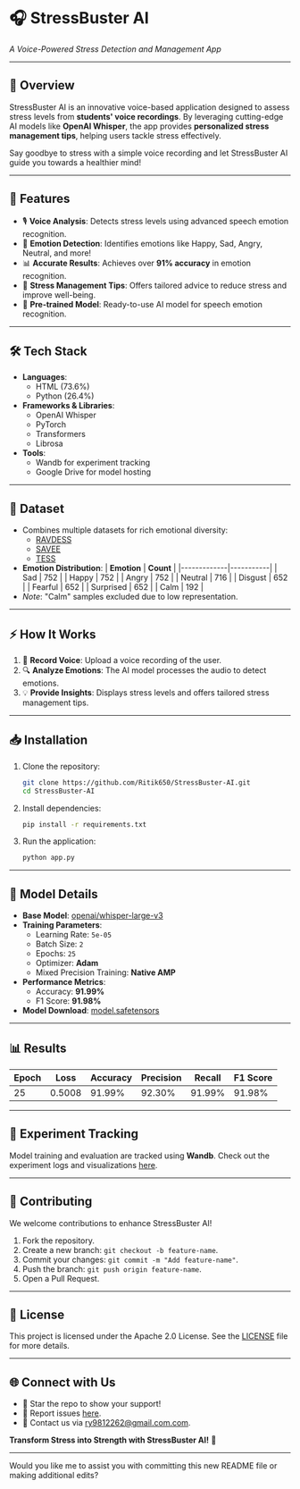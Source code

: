 # 🎧 **StressBuster AI**  
*A Voice-Powered Stress Detection and Management App*

---

## 🌟 **Overview**  
StressBuster AI is an innovative voice-based application designed to assess stress levels from **students' voice recordings**. By leveraging cutting-edge AI models like **OpenAI Whisper**, the app provides **personalized stress management tips**, helping users tackle stress effectively.

Say goodbye to stress with a simple voice recording and let StressBuster AI guide you towards a healthier mind!

---

## 🚀 **Features**
- 🎙️ **Voice Analysis**: Detects stress levels using advanced speech emotion recognition.
- 🧠 **Emotion Detection**: Identifies emotions like Happy, Sad, Angry, Neutral, and more!
- 📊 **Accurate Results**: Achieves over **91% accuracy** in emotion recognition.
- 🎯 **Stress Management Tips**: Offers tailored advice to reduce stress and improve well-being.
- 🔗 **Pre-trained Model**: Ready-to-use AI model for speech emotion recognition.

---

## 🛠️ **Tech Stack**
- **Languages**: 
  - HTML (73.6%)
  - Python (26.4%)
- **Frameworks & Libraries**:
  - OpenAI Whisper
  - PyTorch
  - Transformers
  - Librosa
- **Tools**:
  - Wandb for experiment tracking
  - Google Drive for model hosting

---

## 📂 **Dataset**
- Combines multiple datasets for rich emotional diversity:
  - [RAVDESS](https://zenodo.org/records/1188976#.XsAXemgzaUk)
  - [SAVEE](https://www.kaggle.com/datasets/ejlok1/surrey-audiovisual-expressed-emotion-savee/data)
  - [TESS](https://tspace.library.utoronto.ca/handle/1807/24487)
- **Emotion Distribution**:
  | **Emotion** | **Count** |
  |-------------|-----------|
  | Sad         | 752       |
  | Happy       | 752       |
  | Angry       | 752       |
  | Neutral     | 716       |
  | Disgust     | 652       |
  | Fearful     | 652       |
  | Surprised   | 652       |
  | Calm        | 192       |
- *Note*: "Calm" samples excluded due to low representation.

---

## ⚡ **How It Works**
1. 🎤 **Record Voice**: Upload a voice recording of the user.
2. 🔍 **Analyze Emotions**: The AI model processes the audio to detect emotions.
3. 💡 **Provide Insights**: Displays stress levels and offers tailored stress management tips.

---

## 📥 **Installation**
1. Clone the repository:
   ```bash
   git clone https://github.com/Ritik650/StressBuster-AI.git
   cd StressBuster-AI
   ```
2. Install dependencies:
   ```bash
   pip install -r requirements.txt
   ```
3. Run the application:
   ```bash
   python app.py
   ```

---

## 🔧 **Model Details**
- **Base Model**: [openai/whisper-large-v3](https://huggingface.co/openai/whisper-large-v3)
- **Training Parameters**:
  - Learning Rate: `5e-05`
  - Batch Size: `2`
  - Epochs: `25`
  - Optimizer: **Adam**
  - Mixed Precision Training: **Native AMP**
- **Performance Metrics**:
  - Accuracy: **91.99%**
  - F1 Score: **91.98%**
- **Model Download**: [model.safetensors](https://drive.google.com/file/d/1N1XNpJG4uT1CJgoPtf5SByKRyxn14BAJ/view?usp=sharing)

---

## 📊 **Results**
| **Epoch** | **Loss** | **Accuracy** | **Precision** | **Recall** | **F1 Score** |
|-----------|----------|--------------|---------------|------------|--------------|
| 25        | 0.5008   | 91.99%       | 92.30%        | 91.99%     | 91.98%       |

---

## 🧪 **Experiment Tracking**
Model training and evaluation are tracked using **Wandb**. Check out the experiment logs and visualizations [here](https://wandb.ai/firdhoworking-sepuluh-nopember-institute-of-technology/speech-emotion-recognition).

---

## 🤝 **Contributing**
We welcome contributions to enhance StressBuster AI!  
1. Fork the repository.
2. Create a new branch: `git checkout -b feature-name`.
3. Commit your changes: `git commit -m "Add feature-name"`.
4. Push the branch: `git push origin feature-name`.
5. Open a Pull Request.

---

## 📜 **License**
This project is licensed under the Apache 2.0 License. See the [LICENSE](LICENSE) file for more details.

---

## 🌐 **Connect with Us**
- 🌟 Star the repo to show your support!
- 🐛 Report issues [here](https://github.com/Ritik650/StressBuster-AI/issues).
- 📧 Contact us via [ry9812262@gmail.com.com](mailto:ry9812262@gmail.com).

**Transform Stress into Strength with StressBuster AI!** 🙌  

---

Would you like me to assist you with committing this new README file or making additional edits?
